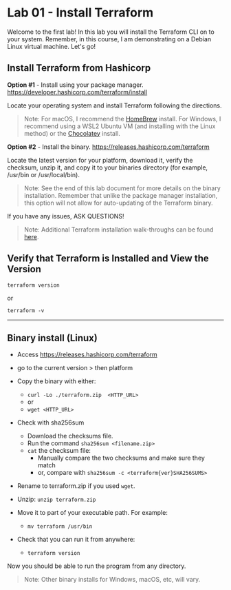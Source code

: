 # Lab 01 - Install Terraform

Welcome to the first lab!
In this lab you will install the Terraform CLI on to your system. 
Remember, in this course, I am demonstrating on a Debian Linux virtual machine. Let's go!

## Install Terraform from Hashicorp

**Option #1** - Install using your package manager.
https://developer.hashicorp.com/terraform/install

Locate your operating system and install Terraform following the directions.

> Note: For macOS, I recommend the [HomeBrew](https://formulae.brew.sh/formula/terraform) install. For Windows, I recommend using a WSL2 Ubuntu VM (and installing with the Linux method) or the [Chocolatey](https://community.chocolatey.org/packages/terraform) install.

**Option #2** - Install the binary.
https://releases.hashicorp.com/terraform 

Locate the latest version for your platform, download it, verify the checksum, unzip it, and copy it to your binaries directory (for example, /usr/bin or /usr/local/bin).

> Note: See the end of this lab document for more details on the binary installation. Remember that unlike the package manager installation, this option will not allow for auto-updating of the Terraform binary.

If you have any issues, ASK QUESTIONS!

> Note: Additional Terraform installation walk-throughs can be found [here](https://developer.hashicorp.com/terraform/tutorials/aws-get-started/install-cli).

## Verify that Terraform is Installed and View the Version

`terraform version`

or

`terraform -v`

---
## Binary install (Linux)

- Access https://releases.hashicorp.com/terraform  

- go to the current version > then platform

- Copy the binary with either:
  - `curl -Lo ./terraform.zip  <HTTP_URL>`
  - or  
  - `wget <HTTP_URL>`

- Check with sha256sum
  - Download the checksums file.
  - Run the command `sha256sum <filename.zip>`
  - `cat` the checksum file:
    - Manually compare the two checksums and make sure they match
    - or, compare with `sha256sum -c <terraform{ver}SHA256SUMS>`

- Rename to terraform.zip if you used `wget`.
- Unzip: `unzip terraform.zip`
- Move it to part of your executable path. For example:
  - `mv terraform /usr/bin`
- Check that you can run it from anywhere:
  - `terraform version`

Now you should be able to run the program from any directory.

> Note: Other binary installs for Windows, macOS, etc, will vary.
